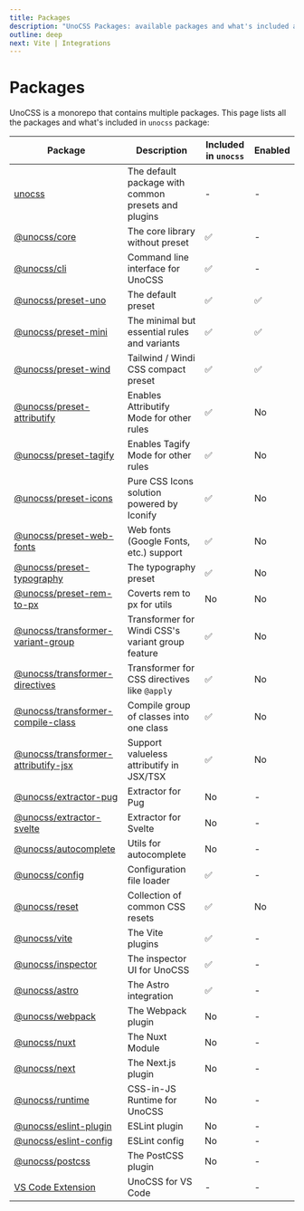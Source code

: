 ```yaml
---
title: Packages
description: "UnoCSS Packages: available packages and what's included and enabled in unocss."
outline: deep
next: Vite | Integrations
---
```


# Packages

UnoCSS is a monorepo that contains multiple packages. This page lists all the packages and what's included in `unocss` package:

| Package                                                                | Description                                        | Included in `unocss` | Enabled |
|------------------------------------------------------------------------|----------------------------------------------------| -------------------- | ------------------ |
| [unocss](../presets/unocss)                                            | The default package with common presets and plugins | - | - |
| [@unocss/core](../tools/core)                                          | The core library without preset                    | ✅ | - |
| [@unocss/cli](../integrations/cli)                                     | Command line interface for UnoCSS                  | ✅ | - |
| [@unocss/preset-uno](../presets/uno)                                   | The default preset                                 | ✅ | ✅ |
| [@unocss/preset-mini](../presets/mini)                                 | The minimal but essential rules and variants       | ✅ | ✅ |
| [@unocss/preset-wind](../presets/wind)                                 | Tailwind / Windi CSS compact preset                | ✅ | ✅ |
| [@unocss/preset-attributify](../presets/attributify)                   | Enables Attributify Mode for other rules           | ✅ | No |
| [@unocss/preset-tagify](../presets/tagify)                             | Enables Tagify Mode for other rules                | ✅ | No |
| [@unocss/preset-icons](../presets/icons)                               | Pure CSS Icons solution powered by Iconify         | ✅ | No |
| [@unocss/preset-web-fonts](../presets/web-fonts)                       | Web fonts (Google Fonts, etc.) support             | ✅ | No |
| [@unocss/preset-typography](../presets/typography)                     | The typography preset                              | ✅ | No |
| [@unocss/preset-rem-to-px](../presets/rem-to-px)                       | Coverts rem to px for utils                        | No | No |
| [@unocss/transformer-variant-group](../transformers/variant-group)     | Transformer for Windi CSS's variant group feature  | ✅ | No |
| [@unocss/transformer-directives](../transformers/directives)           | Transformer for CSS directives like `@apply`       | ✅ | No |
| [@unocss/transformer-compile-class](../transformers/compile-class)     | Compile group of classes into one class            | ✅ | No |
| [@unocss/transformer-attributify-jsx](../transformers/attributify-jsx) | Support valueless attributify in JSX/TSX           | ✅ | No |
| [@unocss/extractor-pug](../extractors/pug)                             | Extractor for Pug                                  | No | - |
| [@unocss/extractor-svelte](../extractors/svelte)                       | Extractor for Svelte                               | No | - |
| [@unocss/autocomplete](../tools/autocomplete)                          | Utils for autocomplete                             | No | - |
| [@unocss/config](../guide/config)                                      | Configuration file loader                          | ✅ | - |
| [@unocss/reset](../guide/style-reset)                                  | Collection of common CSS resets                    | ✅ | No |
| [@unocss/vite](../integrations/vite)                                   | The Vite plugins                                   | ✅ | - |
| [@unocss/inspector](../tools/inspector)                                | The inspector UI for UnoCSS                        | ✅ | - |
| [@unocss/astro](../integrations/astro)                                 | The Astro integration                              |  ✅ | - |
| [@unocss/webpack](../integrations/webpack)                             | The Webpack plugin                                 | No | - |
| [@unocss/nuxt](../integrations/nuxt)                                   | The Nuxt Module                                    | No | - |
| [@unocss/next](../integrations/next)                                   | The Next.js plugin                                 | No | - |
| [@unocss/runtime](../integrations/runtime)                             | CSS-in-JS Runtime for UnoCSS                       | No | - |
| [@unocss/eslint-plugin](../integrations/eslint)                        | ESLint plugin                                      | No | - |
| [@unocss/eslint-config](../integrations/eslint)                        | ESLint config                                      | No | - |
| [@unocss/postcss](../integrations/postcss)                             | The PostCSS plugin                                 | No | - |
| [VS Code Extension](../integrations/vscode)                            | UnoCSS for VS Code                                 | - | - |
